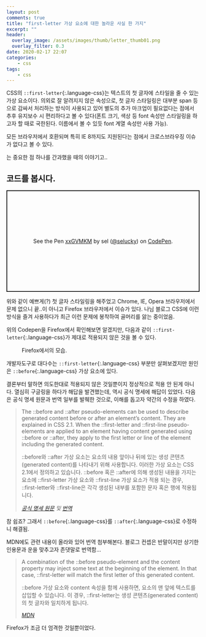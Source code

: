 ```yaml
---
layout: post
comments: true
title: "first-letter 가상 요소에 대한 놀라운 사실 한 가지"
excerpt: ""
header:
  overlay_image: /assets/images/thumb/letter_thumb01.png
  overlay_filter: 0.3
date: 2020-02-17 22:07
categories:
    - css
tags:
    - css
---
```

CSS의 ```::first-letter```{:.language-css}는 텍스트의 첫 글자에 스타일을 줄 수 있는 가상 요소이다. 의외로 잘 알려지지 않은 속성으로, 첫 글자 스타일링은 대부분 span 등으로 감싸서 처리하는 방식이 사용되고 있어 별도의 추가 마크업이 필요없다는 점에서 추후 유지보수 시 편리하다고 볼 수 있다(폰트 크기, 색상 등 font 속성만 스타일링을 하고자 할 때로 국한된다. 이름에서 볼 수 있듯 font 계열 속성만 사용 가능).

모든 브라우저에서 호환되며 특히 IE 8까지도 지원된다는 점에서 크로스브라우징 이슈가 없다고 볼 수 있다.

는 중요한 점 하나를 간과했을 때의 이야기고..

## 코드를 봅시다.
<p class="codepen" data-height="265" data-theme-id="default" data-default-tab="css,result" data-user="selucky" data-slug-hash="xxGVMKM" style="height: 265px; box-sizing: border-box; display: flex; align-items: center; justify-content: center; border: 2px solid; margin: 1em 0; padding: 1em;" data-pen-title="xxGVMKM">
  <span>See the Pen <a href="https://codepen.io/selucky/pen/xxGVMKM">
  xxGVMKM</a> by sel (<a href="https://codepen.io/selucky">@selucky</a>)
  on <a href="https://codepen.io">CodePen</a>.</span>
</p>
<script async src="https://static.codepen.io/assets/embed/ei.js"></script>

위와 같이 예쁘게(?) 첫 글자 스타일링을 해주었고 Chrome, IE, Opera 브라우저에서 문제 없으니 끝..이 아니고 Firefox 브라우저에서 이슈가 있다. 나님 블로그 CSS에 이런 방식을 즐겨 사용하다가 최근 이런 문제에 봉착하여 골머리를 앓는 중이었음.

위의 Codepen을 Firefox에서 확인해보면 알겠지만, 다음과 같이 ```::first-letter```{:.language-css}가 제대로 적용되지 않은 것을 볼 수 있다.

<figure class="rsp-img type2 auto-alt align--center">
  <img src="/assets/images/post/first-letter_img01.png" alt="">
  <figcaption>Firefox에서의 모습.</figcaption>
</figure>

개발자도구로 대다수는 ```::first-letter```{:.language-css} 부분만 살펴보겠지만 원인은 ```::before```{:.language-css} 가상 요소에 있다.

결론부터 말하면 의도한대로 적용되지 않은 것일뿐이지 정상적으로 적용 안 된게 아니다. 열심히 구글링을 하다가 해답을 발견했는데, 역시 공식 명세에 해답이 있었다. 다음은 공식 명세 원문과 번역 일부를 발췌한 것으로, 이해를 돕고자 약간의 수정을 하였다.

> The ::before and ::after pseudo-elements can be used to describe generated content before or after an element&rsquo;s content. They are explained in CSS 2.1. When the ::first-letter and ::first-line pseudo-elements are applied to an element having content generated using ::before or ::after, they apply to the first letter or line of the element including the generated content.
>
> ::before와 ::after 가상 요소는 요소의 내용 앞이나 뒤에 있는 생성 콘텐츠(generated content)를 나타내기 위해 사용합니다. 이러한 가상 요소는 CSS 2.1에서 정의하고 있습니다. ::before 혹은 ::after에 의해 생성된 내용을 가지는 요소에 ::first-letter 가상 요소와 ::first-line 가상 요소가 적용 되는 경우, ::first-letter와 ::first-line은 각각 생성된 내부를 포함한 문자 혹은 행에 적용됩니다.
> 
> <cite><a href="https://www.w3.org/TR/selectors-3/#gen-content" target="_blank">공식 명세 원문</a> 및 <a href="https://techhtml.github.io/selectors/#gen-content" target="_blank">번역</a></cite> 

참 쉽죠? 그래서 ```::before```{:.language-css}를 ```::after```{:.language-css}로 수정하니 해결됨.

MDN에도 관련 내용이 올라와 있어 번역 첨부해본다. 블로그 컨셉은 반말이지만 상기한 인용문과 운을 맞추고자 존댓말로 번역함...

> A combination of the ::before pseudo-element and the content property may inject some text at the beginning of the element. In that case, ::first-letter will match the first letter of this generated content.
> 
> ::before 가상 요소와 content 속성을 함께 사용하면, 요소의 맨 앞에 텍스트를 삽입할 수 있습니다. 이 경우, ::first-letter는 생성 콘텐츠(generated content)의 첫 글자와 일치하게 됩니다.
>
> <cite><a href="https://developer.mozilla.org/en-US/docs/Web/CSS/::first-letter" target="_blank">MDN</a></cite>

Firefox가 조금 더 엄격한 것일뿐이었다.